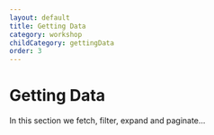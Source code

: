 ```yaml
---
layout: default
title: Getting Data
category: workshop
childCategory: gettingData
order: 3
---
```


# Getting Data

In this section we fetch, filter, expand and paginate...



